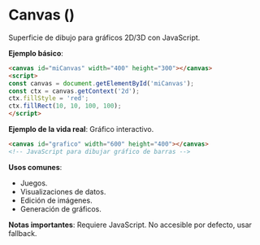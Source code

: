 # Canvas (<canvas>)

Superficie de dibujo para gráficos 2D/3D con JavaScript.

**Ejemplo básico**:

```html
<canvas id="miCanvas" width="400" height="300"></canvas>
<script>
const canvas = document.getElementById('miCanvas');
const ctx = canvas.getContext('2d');
ctx.fillStyle = 'red';
ctx.fillRect(10, 10, 100, 100);
</script>
```

**Ejemplo de la vida real**: Gráfico interactivo.

```html
<canvas id="grafico" width="600" height="400"></canvas>
<!-- JavaScript para dibujar gráfico de barras -->
```

**Usos comunes**:
- Juegos.
- Visualizaciones de datos.
- Edición de imágenes.
- Generación de gráficos.

**Notas importantes**: Requiere JavaScript. No accesible por defecto, usar fallback.